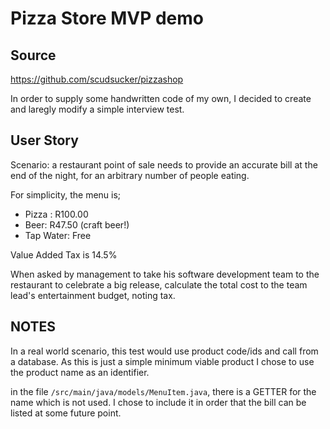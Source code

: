 # Pizza Store MVP demo #

## Source ##
https://github.com/scudsucker/pizzashop

In order to supply some handwritten code of my own, I decided to create and laregly modify a simple interview test.

## User Story ##
Scenario: a restaurant point of sale needs to provide an accurate bill at the end of the night, for an arbitrary number of people eating.

For simplicity, the menu is;

- Pizza : R100.00
- Beer: R47.50  (craft beer!)
- Tap Water: Free

Value Added Tax is 14.5%

When asked by management to take his software development team to the restaurant to celebrate a big release, calculate the total cost to the team lead's entertainment budget, noting tax.

## NOTES ##

In a real world scenario, this test would use product code/ids and call from a database. As this is just a simple minimum viable product I chose to use the product name as an identifier.

in the file `/src/main/java/models/MenuItem.java`, there is a GETTER for the name which is not used. I chose to include it in order that the bill can be listed at some future point.
